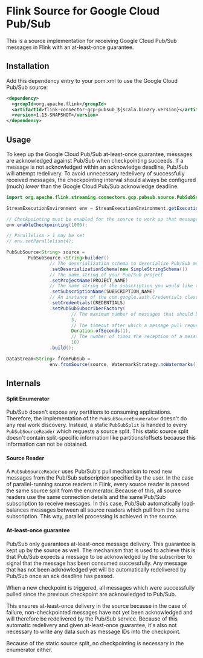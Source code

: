# Flink Source for Google Cloud Pub/Sub

This is a source implementation for receiving Google Cloud Pub/Sub messages in Flink with an at-least-once guarantee.

## Installation

Add this dependency entry to your pom.xml to use the Google Cloud Pub/Sub source:

```xml
<dependency>
  <groupId>org.apache.flink</groupId>
  <artifactId>flink-connector-gcp-pubsub_${scala.binary.version}</artifactId>
  <version>1.13-SNAPSHOT</version>
</dependency>
```

## Usage

To keep up the Google Cloud Pub/Sub at-least-once guarantee, messages are acknowledged against Pub/Sub when checkpointing succeeds. If a message is not acknowledged within an acknowledge deadline, Pub/Sub will attempt redelivery. To avoid unnecessary redelivery of successfully received messages, the checkpointing interval should always be configured (much) *lower* than the Google Cloud Pub/Sub acknowledge deadline.


```java
import org.apache.flink.streaming.connectors.gcp.pubsub.source.PubSubSource;

StreamExecutionEnvironment env = StreamExecutionEnvironment.getExecutionEnvironment();

// Checkpointing must be enabled for the source to work so that messages can be acknowledged towards Pub/Sub
env.enableCheckpointing(1000);

// Parallelism > 1 may be set
// env.setParallelism(4);

PubSubSource<String> source =
        PubSubSource.<String>builder()
                // The deserialization schema to deserialize Pub/Sub messages
                .setDeserializationSchema(new SimpleStringSchema())
                // The name string of your Pub/Sub project
                .setProjectName(PROJECT_NAME)
                // The name string of the subscription you would like to receive messages from
                .setSubscriptionName(SUBSCRIPTION_NAME)
                // An instance of the com.google.auth.Credentials class to authenticate against Google Cloud
                .setCredentials(CREDENTIALS)
                .setPubSubSubscriberFactory(
                        // The maximum number of messages that should be pulled in one go
                        3,
                        // The timeout after which a message pull request is deemed a failure
                        Duration.ofSeconds(1),
                        // The number of times the reception of a message should be retried in case of failure
                        10)
                .build();

DataStream<String> fromPubSub =
                env.fromSource(source, WatermarkStrategy.noWatermarks(), "pubsub-source");
```

## Internals

#### Split Enumerator

Pub/Sub doesn't expose any partitions to consuming applications. Therefore, the implementation of the `PubSubSourceEnumerator` doesn't do any real work discovery. Instead, a static `PubSubSplit` is handed to every `PubSubSourceReader` which requests a source split. This static source split doesn't contain split-specific information like partitions/offsets because this information can not be obtained.

#### Source Reader

A `PubSubSourceReader` uses Pub/Sub's pull mechanism to read new messages from the Pub/Sub subscription specified by the user. In the case of parallel-running source readers in Flink, every source reader is passed the same source split from the enumerator. Because of this, all source readers use the same connection details and the same Pub/Sub subscription to receive messages. In this case, Pub/Sub automatically load-balances messages between all source readers which pull from the same subscription. This way, parallel processing is achieved in the source.

#### At-least-once guarantee

Pub/Sub only guarantees at-least-once message delivery. This guarantee is kept up by the source as well. The mechanism that is used to achieve this is that Pub/Sub expects a message to be acknowledged by the subscriber to signal that the message has been consumed successfully. Any message that has not been acknowledged yet will be automatically redelivered by Pub/Sub once an ack deadline has passed.

When a new checkpoint is triggered, all messages which were successfully pulled since the previous checkpoint are acknowledged to Pub/Sub.

This ensures at-least-once delivery in the source because in the case of failure, non-checkpointed messages have not yet been acknowledged and will therefore be redelivered by the Pub/Sub service. Because of this automatic redelivery and given at-least-once guarantee, it's also not necessary to write any data such as message IDs into the checkpoint.

Because of the static source split, no checkpointing is necessary in the enumerator either.
